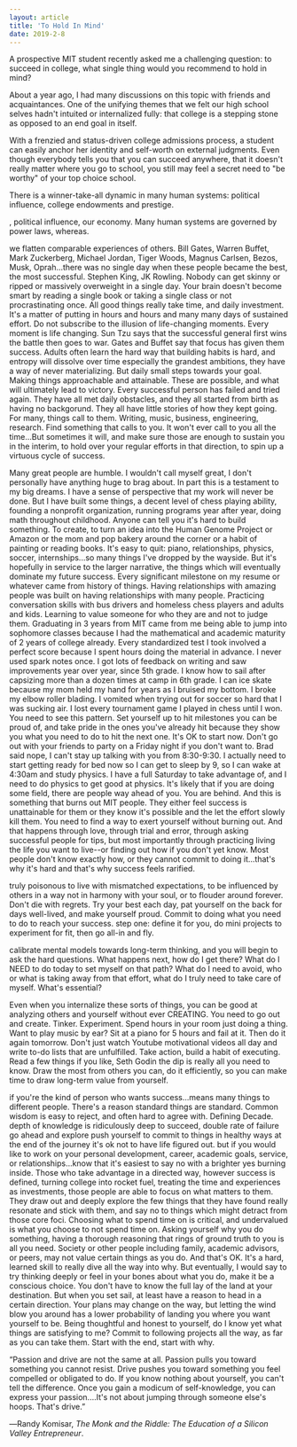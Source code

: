 ```yaml
---
layout: article
title: 'To Hold In Mind'
date: 2019-2-8
---
```


A prospective MIT student recently asked me a challenging question: to succeed in college, what single thing would you recommend to hold in mind?

About a year ago, I had many discussions on this topic with friends and acquaintances. One of the unifying themes that we felt our high school selves hadn't intuited or internalized fully: that college is a stepping stone as opposed to an end goal in itself.

With a frenzied and status-driven college admissions process, a student can easily anchor her identity and self-worth on external judgments. Even though everybody tells you that you can succeed anywhere, that it doesn't really matter where you go to school, you still may feel a secret need to "be worthy" of your top choice school.

There is a winner-take-all dynamic in many human systems: political influence, college endowments and prestige.

, political influence,  our economy. Many human systems are governed by power laws, whereas.



we flatten comparable experiences of others. Bill Gates, Warren Buffet, Mark Zuckerberg, Michael Jordan, Tiger Woods, Magnus Carlsen, Bezos, Musk, Oprah...there was no single day when these people became the best, the most successful. Stephen King, JK Rowling. Nobody can get skinny or ripped or massively overweight in a single day. Your brain doesn't become smart by reading a single book or taking a single class or not procrastinating once. All good things really take time, and daily investment. It's a matter of putting in hours and hours and many many days of sustained effort. Do not subscribe to the illusion of life-changing moments. Every moment is life changing. Sun Tzu says that the successful general first wins the battle then goes to war. Gates and Buffet say that focus has given them success. Adults often learn the hard way that building habits is hard, and entropy will dissolve over time especially the grandest ambitions, they have a way of never materializing. But daily small steps towards your goal. Making things approachable and attainable. These are possible, and what will ultimately lead to victory. Every successful person has failed and tried again. They have all met daily obstacles, and they all started from birth as having no backgorund. They all have little stories of how they kept going. For many, things call to them. Writing, music, business, engineering, research. Find something that calls to you. It won't ever call to you all the time...But sometimes it will, and make sure those are enough to sustain you in the interim, to hold over your regular efforts in that direction, to spin up a virtuous cycle of success.

Many great people are humble. I wouldn't call myself great,
I don't personally have anything huge to brag about. In part this is a testament to my big dreams. I have a sense of perspective that my work will never be done. But I have built some things, a decent level of chess playing ability, founding a nonprofit organization, running programs year after year, doing math throughout childhood. Anyone can tell you it's hard to build something. To create, to turn an idea into the Human Genome Project or Amazon or the mom and pop bakery around the corner or a habit of painting or reading books. It's easy to quit: piano, relationships, physics, soccer, internships...so many things I've dropped by the wayside. But it's hopefully in service to the larger narrative, the things which will eventually dominate my future success.
Every significant milestone on my resume or whatever came from history of things. Having relationships with amazing people was built on having relationships with many people. Practicing conversation skills with bus drivers and homeless chess players and adults and kids. Learning to value someone for who they are and not to judge them. Graduating in 3 years from MIT came from me being able to jump into sophomore classes because I had the mathematical and academic maturity of 2 years of college already. Every standardized test I took involved a perfect score because I spent hours doing the material in advance. I never used spark notes once. I got lots of feedback on writing and saw improvements year over year, since 5th grade. I know how to sail after capsizing more than a dozen times at camp in 6th grade. I can ice skate because my mom held my hand for years as I bruised my bottom. I broke my elbow roller blading. I vomited when trying out for soccer so hard that I was sucking air. I lost every tournament game I played in chess until I won. You need to see this pattern. Set yourself up to hit milestones you can be proud of, and take pride in the ones you've already hit because they show you what you need to do to hit the next one. It's OK to start now. Don't go out with your friends to party on a Friday night if you don't want to. Brad said nope, I can't stay up talking with you from 8:30-9:30. I actually need to start getting ready for bed now so I can get to sleep by 9, so I can wake at 4:30am and study physics. I have a full Saturday to take advantage of, and I need to do physics to get good at physics. It's likely that if you are doing some field, there are people way ahead of you. You are behind. And this is something that burns out MIT people. They either feel success is unattainable for them or they know it's possible and the let the effort slowly kill them. You need to find a way to exert yourself without burning out. And that happens through love, through trial and error, through asking successful people for tips, but most importantly through practicing living the life you want to live--or finding out how if you don't yet know. Most people don't know exactly how, or they cannot commit to doing it...that's why it's hard and that's why success feels rarified.

truly poisonous to live with mismatched expectations, to be influenced by others in a way not in harmony with your soul, or to flouder around forever. Don't die with regrets. Try your best each day, pat yourself on the back for days well-lived, and make yourself proud. Commit to doing what you need to do to reach your success. step one: define it for you, do mini projects to experiment for fit, then go all-in and fly.  

calibrate mental models towards long-term thinking, and you will begin to ask the hard questions. What happens next, how do I get there? What do I NEED to do today to set myself on that path? What do I need to avoid, who or what is taking away from that effort, what do I truly need to take care of myself. What's essential?

Even when you internalize these sorts of things, you can be good at analyzing others and yourself without ever CREATING. You need to go out and create. Tinker. Experiment. Spend hours in your room just doing a thing. Want to play music by ear? Sit at a piano for 5 hours and fail at it. Then do it again tomorrow. Don't just watch Youtube motivational videos all day and write to-do lists that are unfulfilled. Take action, build a habit of executing. Read a few things if you like, Seth Godin the dip is really all you need to know. Draw the most from others you can, do it efficiently, so you can make time to draw long-term value from yourself.

if you're the kind of person who wants success...means many things to different people. There's a reason standard things are standard. Common wisdom is easy to reject, and often hard to agree with. Defining Decade.
depth of knowledge is ridiculously deep
to succeed, double rate of failure
go ahead and explore
push yourself to commit to things in healthy ways
at the end of the journey it's ok not to have life figured out.
but if you would like to work on your personal development, career, academic goals, service, or relationships...know that it's easiest to say no with a brighter yes burning inside.
Those who take advantage in a directed way, however success is defined, turning college into rocket fuel, treating the time and experiences as investments, those people are able to focus on what matters to them.
They draw out and deeply explore the few things that they have found really resonate and stick with them, and say no to things which might detract from those core foci. Choosing what to spend time on is critical, and undervalued is what you choose to not spend time on.
Asking yourself why you do something, having a thorough reasoning that rings of ground truth to you is all you need. Society or other people including family, academic advisors, or peers, may not value certain things as you do. And that's OK.
It's a hard, learned skill to really dive all the way into why. But eventually, I would say to try thinking deeply or feel in your bones about what you do, make it be a conscious choice. You don't have to know the full lay of the land at your destination. But when you set sail, at least have a reason to head in a certain direction. Your plans may change on the way, but letting the wind blow you around has a lower probability of landing you where you want yourself to be.
Being thoughtful and honest to yourself, do I know yet what things are satisfying to me? Commit to following projects all the way, as far as you can take them. Start with the end, start with why.


“Passion and drive are not the same at all. Passion pulls you toward something you cannot resist. Drive pushes you toward something you feel compelled or obligated to do. If you know nothing about yourself, you can't tell the difference. Once you gain a modicum of self-knowledge, you can express your passion....It's not about jumping through someone else's hoops. That's drive.”

―Randy Komisar, _The Monk and the Riddle: The Education of a Silicon Valley Entrepreneur_.
